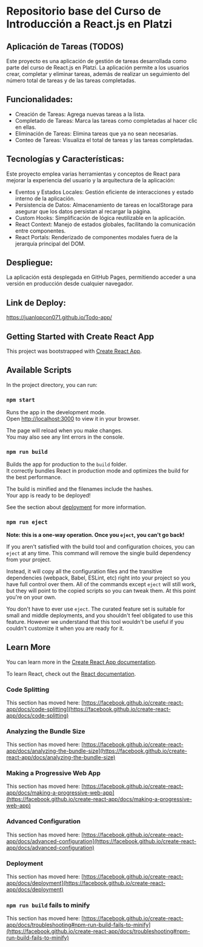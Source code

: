 # Repositorio base del Curso de Introducción a React.js en Platzi

## Aplicación de Tareas (TODOS)
Este proyecto es una aplicación de gestión de tareas desarrollada como parte del curso de React.js en Platzi. La aplicación permite a los usuarios crear, completar y eliminar tareas, además de realizar un seguimiento del número total de tareas y de las tareas completadas.

## Funcionalidades:

- Creación de Tareas: Agrega nuevas tareas a la lista.
- Completado de Tareas: Marca las tareas como completadas al hacer clic en ellas.
- Eliminación de Tareas: Elimina tareas que ya no sean necesarias.
- Conteo de Tareas: Visualiza el total de tareas y las tareas completadas.

## Tecnologías y Características:
Este proyecto emplea varias herramientas y conceptos de React para mejorar la experiencia del usuario y la arquitectura de la aplicación:

- Eventos y Estados Locales: Gestión eficiente de interacciones y estado interno de la aplicación.
- Persistencia de Datos: Almacenamiento de tareas en localStorage para asegurar que los datos persistan al recargar la página.
- Custom Hooks: Simplificación de lógica reutilizable en la aplicación.
- React Context: Manejo de estados globales, facilitando la comunicación entre componentes.
- React Portals: Renderizado de componentes modales fuera de la jerarquía principal del DOM.
  
## Despliegue:
La aplicación está desplegada en GitHub Pages, permitiendo acceder a una versión en producción desde cualquier navegador.

## Link de Deploy: 
https://juanlopcon071.github.io/Todo-app/

## Getting Started with Create React App

This project was bootstrapped with [Create React App](https://github.com/facebook/create-react-app).

## Available Scripts

In the project directory, you can run:

### `npm start`

Runs the app in the development mode.\
Open [http://localhost:3000](http://localhost:3000) to view it in your browser.

The page will reload when you make changes.\
You may also see any lint errors in the console.

### `npm run build`

Builds the app for production to the `build` folder.\
It correctly bundles React in production mode and optimizes the build for the best performance.

The build is minified and the filenames include the hashes.\
Your app is ready to be deployed!

See the section about [deployment](https://facebook.github.io/create-react-app/docs/deployment) for more information.

### `npm run eject`

**Note: this is a one-way operation. Once you `eject`, you can't go back!**

If you aren't satisfied with the build tool and configuration choices, you can `eject` at any time. This command will remove the single build dependency from your project.

Instead, it will copy all the configuration files and the transitive dependencies (webpack, Babel, ESLint, etc) right into your project so you have full control over them. All of the commands except `eject` will still work, but they will point to the copied scripts so you can tweak them. At this point you're on your own.

You don't have to ever use `eject`. The curated feature set is suitable for small and middle deployments, and you shouldn't feel obligated to use this feature. However we understand that this tool wouldn't be useful if you couldn't customize it when you are ready for it.

## Learn More

You can learn more in the [Create React App documentation](https://facebook.github.io/create-react-app/docs/getting-started).

To learn React, check out the [React documentation](https://reactjs.org/).

### Code Splitting

This section has moved here: [https://facebook.github.io/create-react-app/docs/code-splitting](https://facebook.github.io/create-react-app/docs/code-splitting)

### Analyzing the Bundle Size

This section has moved here: [https://facebook.github.io/create-react-app/docs/analyzing-the-bundle-size](https://facebook.github.io/create-react-app/docs/analyzing-the-bundle-size)

### Making a Progressive Web App

This section has moved here: [https://facebook.github.io/create-react-app/docs/making-a-progressive-web-app](https://facebook.github.io/create-react-app/docs/making-a-progressive-web-app)

### Advanced Configuration

This section has moved here: [https://facebook.github.io/create-react-app/docs/advanced-configuration](https://facebook.github.io/create-react-app/docs/advanced-configuration)

### Deployment

This section has moved here: [https://facebook.github.io/create-react-app/docs/deployment](https://facebook.github.io/create-react-app/docs/deployment)

### `npm run build` fails to minify

This section has moved here: [https://facebook.github.io/create-react-app/docs/troubleshooting#npm-run-build-fails-to-minify](https://facebook.github.io/create-react-app/docs/troubleshooting#npm-run-build-fails-to-minify)
